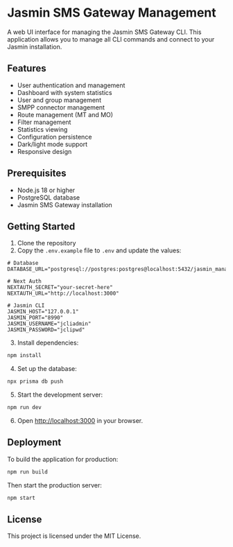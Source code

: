 # Jasmin SMS Gateway Management

A web UI interface for managing the Jasmin SMS Gateway CLI. This application allows you to manage all CLI commands and connect to your Jasmin installation.

## Features

- User authentication and management
- Dashboard with system statistics
- User and group management
- SMPP connector management
- Route management (MT and MO)
- Filter management
- Statistics viewing
- Configuration persistence
- Dark/light mode support
- Responsive design

## Prerequisites

- Node.js 18 or higher
- PostgreSQL database
- Jasmin SMS Gateway installation

## Getting Started

1. Clone the repository
2. Copy the `.env.example` file to `.env` and update the values:

```
# Database
DATABASE_URL="postgresql://postgres:postgres@localhost:5432/jasmin_management"

# Next Auth
NEXTAUTH_SECRET="your-secret-here"
NEXTAUTH_URL="http://localhost:3000"

# Jasmin CLI
JASMIN_HOST="127.0.0.1"
JASMIN_PORT="8990"
JASMIN_USERNAME="jcliadmin"
JASMIN_PASSWORD="jclipwd"
```

3. Install dependencies:

```bash
npm install
```

4. Set up the database:

```bash
npx prisma db push
```

5. Start the development server:

```bash
npm run dev
```

6. Open [http://localhost:3000](http://localhost:3000) in your browser.

## Deployment

To build the application for production:

```bash
npm run build
```

Then start the production server:

```bash
npm start
```

## License

This project is licensed under the MIT License.